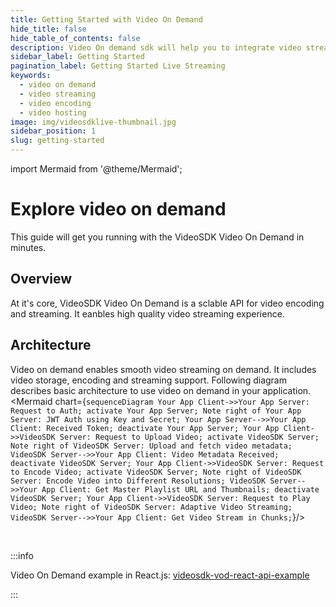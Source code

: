 ```yaml
---
title: Getting Started with Video On Demand
hide_title: false
hide_table_of_contents: false
description: Video On demand sdk will help you to integrate video streaming in your application.
sidebar_label: Getting Started
pagination_label: Getting Started Live Streaming
keywords:
  - video on demand
  - video streaming
  - video encoding
  - video hosting
image: img/videosdklive-thumbnail.jpg
sidebar_position: 1
slug: getting-started
---
```


import Mermaid from '@theme/Mermaid';

# Explore video on demand

This guide will get you running with the VideoSDK Video On Demand in minutes.

## Overview

At it's core, VideoSDK Video On Demand is a sclable API for video encoding and streaming. It eanbles high quality video streaming experience.

## Architecture

Video on demand enables smooth video streaming on demand. It includes video storage, encoding and streaming support. Following diagram describes basic architecture to use video on demand in your application.
<Mermaid chart={`sequenceDiagram Your App Client->>Your App Server: Request to Auth; activate Your App Server; Note right of Your App Server: JWT Auth using Key and Secret; Your App Server-->>Your App Client: Received Token; deactivate Your App Server; Your App Client->>VideoSDK Server: Request to Upload Video; activate VideoSDK Server; Note right of VideoSDK Server: Upload and fetch video metadata; VideoSDK Server-->>Your App Client: Video Metadata Received; deactivate VideoSDK Server; Your App Client->>VideoSDK Server: Request to Encode Video; activate VideoSDK Server; Note right of VideoSDK Server: Encode Video into Different Resolutions; VideoSDK Server-->>Your App Client: Get Master Playlist URL and Thumbnails; deactivate VideoSDK Server; Your App Client->>VideoSDK Server: Request to Play Video; Note right of VideoSDK Server: Adaptive Video Streaming; VideoSDK Server-->>Your App Client: Get Video Stream in Chunks;`}/>

<br/>

:::info

Video On Demand example in React.js: [videosdk-vod-react-api-example](https://github.com/videosdk-live/videosdk-vod-react-api-example)

:::
